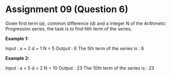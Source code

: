 # Assignment 09 (Question 6)

Given first term (a), common difference (d) and a integer N of the Arithmetic Progression series, the task is to find Nth term of the series.

**Example 1:**

Input : a = 2 d = 1 N = 5
Output : 6
The 5th term of the series is : 6

**Example 2:**

Input : a = 5 d = 2 N = 10
Output : 23
The 10th term of the series is : 23